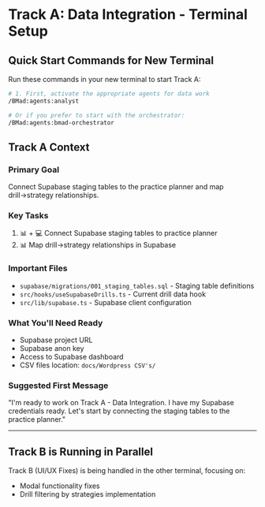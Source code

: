 # Track A: Data Integration - Terminal Setup

## Quick Start Commands for New Terminal

Run these commands in your new terminal to start Track A:

```bash
# 1. First, activate the appropriate agents for data work
/BMad:agents:analyst

# Or if you prefer to start with the orchestrator:
/BMad:agents:bmad-orchestrator
```

## Track A Context

### Primary Goal
Connect Supabase staging tables to the practice planner and map drill→strategy relationships.

### Key Tasks
1. 📊 + 💻 Connect Supabase staging tables to practice planner
2. 📊 Map drill→strategy relationships in Supabase

### Important Files
- `supabase/migrations/001_staging_tables.sql` - Staging table definitions
- `src/hooks/useSupabaseDrills.ts` - Current drill data hook
- `src/lib/supabase.ts` - Supabase client configuration

### What You'll Need Ready
- Supabase project URL
- Supabase anon key
- Access to Supabase dashboard
- CSV files location: `docs/Wordpress CSV's/`

### Suggested First Message
"I'm ready to work on Track A - Data Integration. I have my Supabase credentials ready. Let's start by connecting the staging tables to the practice planner."

---

## Track B is Running in Parallel
Track B (UI/UX Fixes) is being handled in the other terminal, focusing on:
- Modal functionality fixes
- Drill filtering by strategies implementation